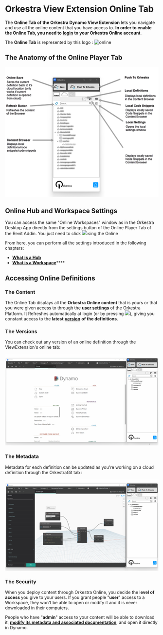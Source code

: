 # Orkestra View Extension Online Tab

The **Online Tab of the Orkestra Dynamo View Extension**  lets you navigate and use all the online content that you have access to. **In order to enable the Online Tab, you need to** [**login**](https://datashapes.gitbook.io/orkestra-online/orkestra-revit-addin/login) **to your Orkestra Online account**.

The **Online Tab** is represented by this logo : ![online](https://datashapes.files.wordpress.com/2020/05/onlineicon.png?)

## The Anatomy of the Online Player Tab <a href="#the-anatomy-of-the-online-player-tab" id="the-anatomy-of-the-online-player-tab"></a>

![](../.gitbook/assets/onlineAnatomy.png)

## Online Hub and Workspace Settings <a href="#online-hub-and-workspace-settings" id="online-hub-and-workspace-settings"></a>

You can access the same "Online Workspaces" window as in the Orkestra Desktop App directly from the settings button of the Online Player Tab of the Revit Addin. You just need to click ![](https://firebasestorage.googleapis.com/v0/b/gitbook-28427.appspot.com/o/assets%2F-M6wDJF-clP9xeoy68-u%2F-M7JcMHZzkr4h58WORFD%2F-M7JcyOqnwzluE0hA6yV%2Fsettings.PNG?alt=media\&token=c0572d05-7a5e-428d-8048-3451089f0e39):sing the Online&#x20;

From here, you can perform all the settings introduced in the following chapters:

* **​**[**What is a Hub**](../orkestra-desktop-app/what-is-a-hub.md)**​**
* **​**[**What is a Workspace**](../orkestra-desktop-app/what-is-a-workspace.md)****

## Accessing Online Definitions

### The Content <a href="#the-content" id="the-content"></a>

The Online Tab displays all the **Orkestra Online content** that is yours or that you were given access to through the [**user settings**](https://datashapes.gitbook.io/orkestra-online/orkestra-desktop-app/what-is-a-workspace#user-settings) of the Orkestra Platform. It Refreshes automatically at login (or by pressing ![](https://firebasestorage.googleapis.com/v0/b/gitbook-28427.appspot.com/o/assets%2F-M6wDJF-clP9xeoy68-u%2F-M7MBaTVF91R1cues6Ta%2F-M7MBw87aS83bjeSU0f3%2Frefresh.png?alt=media\&token=b79af11e-3972-41e9-a3a9-1bcbddc01dbe)), giving you constant access to the **latest** [**version**](https://datashapes.gitbook.io/orkestra-online/orkestra-desktop-app/versioning) **of the definitions**.

### The Versions

You can check out any version of an online definition through the ViewExtension's online tab:

![](../.gitbook/assets/checkoutVersion.gif)

### The Metadata

Metadata for each definition can be updated as you're working on a cloud definition through the OrkestraGit tab :&#x20;

![](../.gitbook/assets/metadata.gif)

### The Security <a href="#the-security" id="the-security"></a>

When you deploy content through Orkestra Online, you decide the l**evel of access** you give to your users. If you grant people "**user**" access to a Workspace, they won't be able to open or modify it and it is never downloaded in their computers.

People who have "**admin**" access to your content will be able to download it, [**modify its metadata and associated documentation**](https://datashapes.gitbook.io/orkestra-online/orkestra-desktop-app/definition-metadata-and-documentation-1), and open it directly in Dynamo.&#x20;
